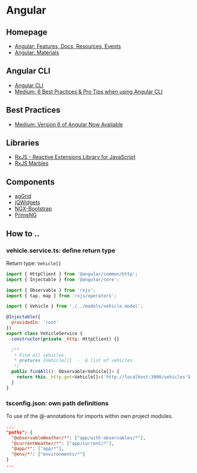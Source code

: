 # Angular

## Homepage
* <a target="_blank" href="https://angular.io/">Angular: Features, Docs, Resources, Events</a>
* <a target="_blank" href="https://material.angular.io">Angular: Materials</a>

## Angular CLI
* <a target="_blank" href="https://cli.angular.io/">Angular CLI</a>
* <a target="_blank" href="https://medium.com/@tomastrajan/6-best-practices-pro-tips-for-angular-cli-better-developer-experience-7b328bc9db81">Medium: 6 Best Practices & Pro Tips when using Angular CLI</a>

## Best Practices
* <a target="_blank" href="https://blog.angular.io/version-6-of-angular-now-available-cc56b0efa7a4">Medium: Version 6 of Angular Now Available</a>

## Libraries
* <a href="https://rxjs-dev.firebaseapp.com/" target="_blank">RxJS - Reactive Extensions Library for JavaScript</a>
* <a href="http://rxmarbles.com/" target="_blank">RxJS Marbles</a>

## Components
* <a href="https://www.ag-grid.com/" target="_blank">agGrid</a>
* <a href="https://www.jqwidgets.com/" target="_blank">jQWidgets</a>
* <a href="http://valor-software.com/ngx-bootstrap/#/" target="_blank">NGX-Bootstrap</a>
* <a href="https://www.primefaces.org/primeng/#/" target="_blank">PrimeNG</a>

## How to ..

### vehicle.service.ts: define return type
Return type: <code>Vehicle[]</code>
```javascript
import { HttpClient } from '@angular/common/http';
import { Injectable } from '@angular/core';

import { Observable } from 'rxjs';
import { tap, map } from 'rxjs/operators';

import { Vehicle } from './../models/vehicle.model';

@Injectable({
  providedIn: 'root'
})
export class VehicleService {
  constructor(private _http: HttpClient) {}

  /**
   * Find all vehicles.
   * @returns {Vehicle[]}  -  A list of vehicles.
   */
  public findAll(): Observable<Vehicle[]> {
    return this._http.get<Vehicle[]>('http://localhost:3000/vehicles');
  }
}

```

### tsconfig.json: own path definitions
To use of the @-annotations for imports within own project modules.
```json
...
"paths": {
  "@observableWeather/*": ["app/with-observables/*"],
  "@currentWeather/*": ["app/current/*"],
  "@app/*": ["app/*"],
  "@env/*": ["environments/*"]
}
...
```
